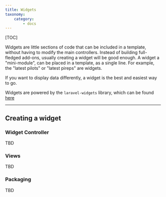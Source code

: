 ```yaml
---
title: Widgets
taxonomy:
    category:
        - docs
---
```


[TOC]

Widgets are little sections of code that can be included in a template, without having to modify the main controllers. Instead of building full-fledged add-ons, usually creating a widget will be good enough. A widget a "mini-module", can be placed in a template, as a single line. For example, the "latest pilots" or "latest pireps" are widgets.

If you want to display data differently, a widget is the best and easiest way to go.

Widgets are powered by the `laravel-widgets` library, which can be found [here](https://github.com/arrilot/laravel-widgets)

***

## Creating a widget

### Widget Controller

TBD

### Views

TBD

### Packaging

TBD